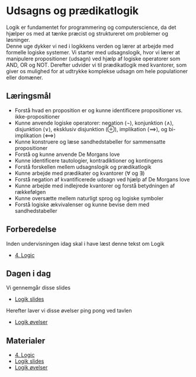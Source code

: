 # Udsagns og prædikatlogik

Logik er fundamentet for programmering og computerscience, da det hjælper os med at tænke præcist og struktureret om problemer og løsninger.    
Denne uge dykker vi ned i logikkens verden og lærer at arbejde med formelle logiske systemer. Vi starter med udsagnslogik, hvor vi lærer at manipulere propositioner (udsagn) ved hjælp af logiske operatorer som AND, OR og NOT. Derefter udvider vi til prædikatlogik med kvantorer, som giver os mulighed for at udtrykke komplekse udsagn om hele populationer eller domæner. 

## Læringsmål

* Forstå hvad en proposition er og kunne identificere propositioner vs. ikke-propositioner
* Kunne anvende logiske operatorer: negation (¬), konjunktion (∧), disjunktion (∨), eksklusiv disjunktion (⊕), implikation (⟹), og bi-implikation (⟺)
* Kunne konstruere og læse sandhedstabeller for sammensatte propositioner
* Forstå og kunne anvende De Morgans love
* Kunne identificere tautologier, kontradiktioner og kontingens
* Forstå forskellen mellem udsagnslogik og prædikatlogik
* Kunne arbejde med prædikater og kvantorer (∀ og ∃)
* Forstå negation af kvantificerede udsagn ved hjælp af De Morgans love
* Kunne arbejde med indlejrede kvantorer og forstå betydningen af rækkefølgen
* Kunne oversætte mellem naturligt sprog og logiske symboler
* Forstå logiske ækvivalenser og kunne bevise dem med sandhedstabeller

## Forberedelse
Inden undervisningen idag skal i have læst denne tekst om Logik

* [4. Logic](https://ggc-discrete-math.github.io/logic.html#_logic)

## Dagen i dag
Vi gennemgår disse slides 
* [Logik slides](slides_udsagnslogik.ipynb)

Herefter laver vi disse øvelser ping pong ved tavlen

* [Logik øvelser](exercises.md)

## Materialer
* [4. Logic](https://ggc-discrete-math.github.io/logic.html#_logic)
* [Logik slides](slides_udsagnslogik.ipynb)
* [Logik øvelser](exercises.md)
